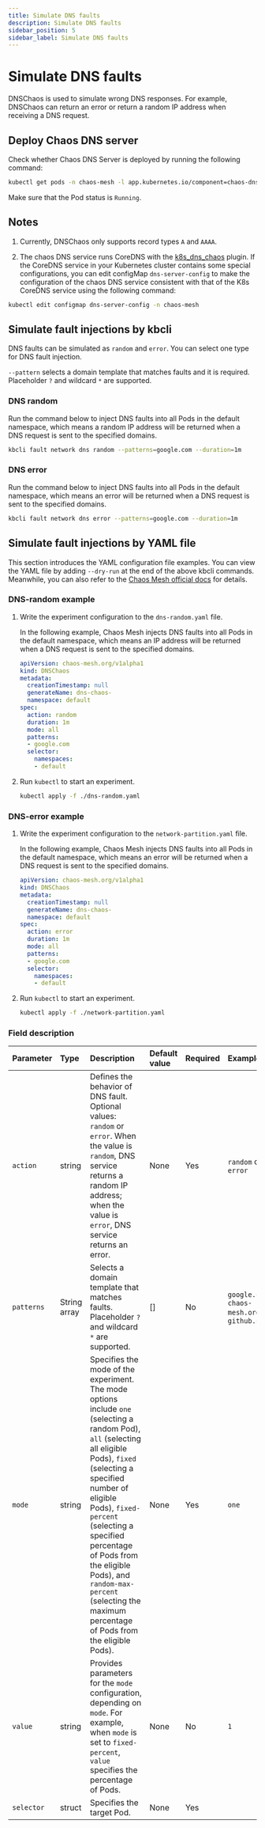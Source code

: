```yaml
---
title: Simulate DNS faults
description: Simulate DNS faults
sidebar_position: 5
sidebar_label: Simulate DNS faults
---
```


# Simulate DNS faults

DNSChaos is used to simulate wrong DNS responses. For example, DNSChaos can return an error or return a random IP address when receiving a DNS request.

## Deploy Chaos DNS server

Check whether Chaos DNS Server is deployed by running the following command:

```bash
kubectl get pods -n chaos-mesh -l app.kubernetes.io/component=chaos-dns-server
```

Make sure that the Pod status is `Running`.

## Notes

1. Currently, DNSChaos only supports record types `A` and `AAAA`.

2. The chaos DNS service runs CoreDNS with the [k8s_dns_chaos](https://github.com/chaos-mesh/k8s_dns_chaos) plugin. If the CoreDNS service in your Kubernetes cluster contains some special configurations, you can edit configMap `dns-server-config` to make the configuration of the chaos DNS service consistent with that of the K8s CoreDNS service using the following command:

```bash
kubectl edit configmap dns-server-config -n chaos-mesh
```

## Simulate fault injections by kbcli

DNS faults can be simulated as `random` and `error`. You can select one type for DNS fault injection.

`--pattern` selects a domain template that matches faults and it is required. Placeholder `?` and wildcard `*` are supported.

### DNS random

Run the command below to inject DNS faults into all Pods in the default namespace, which means a random IP address will be returned when a DNS request is sent to the specified domains.

```bash
kbcli fault network dns random --patterns=google.com --duration=1m
```

### DNS error

Run the command below to inject DNS faults into all Pods in the default namespace, which means an error will be returned when a DNS request is sent to the specified domains.

```bash
kbcli fault network dns error --patterns=google.com --duration=1m
```

## Simulate fault injections by YAML file

This section introduces the YAML configuration file examples. You can view the YAML file by adding `--dry-run` at the end of the above kbcli commands. Meanwhile, you can also refer to the [Chaos Mesh official docs](https://chaos-mesh.org/docs/next/simulate-dns-chaos-on-kubernetes/#create-experiments-using-the-yaml-file) for details.

### DNS-random example

1. Write the experiment configuration to the `dns-random.yaml` file.

    In the following example, Chaos Mesh injects DNS faults into all Pods in the default namespace, which means an IP address will be returned when a DNS request is sent to the specified domains.

    ```yaml
    apiVersion: chaos-mesh.org/v1alpha1
    kind: DNSChaos
    metadata:
      creationTimestamp: null
      generateName: dns-chaos-
      namespace: default
    spec:
      action: random
      duration: 1m
      mode: all
      patterns:
      - google.com
      selector:
        namespaces:
        - default
    ```

2. Run `kubectl` to start an experiment.

   ```bash
   kubectl apply -f ./dns-random.yaml
   ```

### DNS-error example

1. Write the experiment configuration to the `network-partition.yaml` file.

    In the following example, Chaos Mesh injects DNS faults into all Pods in the default namespace, which means an error will be returned when a DNS request is sent to the specified domains.

    ```yaml
    apiVersion: chaos-mesh.org/v1alpha1
    kind: DNSChaos
    metadata:
      creationTimestamp: null
      generateName: dns-chaos-
      namespace: default
    spec:
      action: error
      duration: 1m
      mode: all
      patterns:
      - google.com
      selector:
        namespaces:
        - default
    ```

2. Run `kubectl` to start an experiment.

   ```bash
   kubectl apply -f ./network-partition.yaml
   ```

### Field description

| Parameter | Type | Description | Default value | Required | Example |
| :-- | :-- | :-- | :-- | :-- | :-- |
| `action` | string | Defines the behavior of DNS fault. Optional values: `random` or `error`. When the value is `random`, DNS service returns a random IP address; when the value is `error`, DNS service returns an error. | None | Yes | `random` or `error` |
| `patterns` | String array | Selects a domain template that matches faults. Placeholder `?` and wildcard `*` are supported.  | [] | No | `google.com`, `chaos-mesh.org`, `github.com` |
| `mode` | string | Specifies the mode of the experiment. The mode options include `one` (selecting a random Pod), `all` (selecting all eligible Pods), `fixed` (selecting a specified number of eligible Pods), `fixed-percent` (selecting a specified percentage of Pods from the eligible Pods), and `random-max-percent` (selecting the maximum percentage of Pods from the eligible Pods). | None | Yes | `one` |
| `value` | string | Provides parameters for the `mode` configuration, depending on `mode`. For example, when `mode` is set to `fixed-percent`, `value` specifies the percentage of Pods. | None | No | `1` |
| `selector` | struct | Specifies the target Pod. | None | Yes |  |
